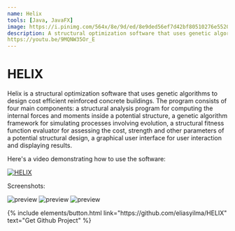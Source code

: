 ```yaml
---
name: Helix
tools: [Java, JavaFX]
image: https://i.pinimg.com/564x/8e/9d/ed/8e9ded56ef7d42bf80510276e55207c6.jpg
description: A structural optimization software that uses genetic algorithms to design economical buildings. I made this for my Master's thesis.
https://youtu.be/9MQNW35Or_E
---
```


# HELIX
Helix is a structural optimization software that uses genetic algorithms to design cost efficient reinforced concrete buildings. The program consists of four main components: a structural analysis program for computing the internal forces and moments inside a potential structure, a genetic algorithm framework for simulating processes involving evolution, a structural fitness function evaluator for assessing the cost, strength and other parameters of a potential structural design, a graphical user interface for user interaction and displaying results.

Here's a video demonstrating how to use the software:

[![HELIX](http://img.youtube.com/vi/vqhjql8irhg/0.jpg)](https://youtu.be/9MQNW35Or_E "HELIX Structural Optimization")


Screenshots:

![preview](https://i.pinimg.com/originals/bd/b2/41/bdb2413fc4b0e6b5b7598e832b149f3a.jpg)
![preview](https://i.pinimg.com/originals/eb/2b/65/eb2b6525bf4a0fcd40240a2f7c7b873a.jpg)
![preview](https://i.pinimg.com/originals/e8/85/af/e885afdbe3d8ca5ded2d8284f6118a2e.jpg)
<p class="text-center">
{% include elements/button.html link="https://github.com/eliasyilma/HELIX" text="Get Github Project" %}
</p>

